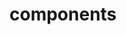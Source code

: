 <!-- Space: Projects -->
<!-- Parent: TerraformAwsK8s -->
<!-- Title: TerraformAwsK8s Components -->

<!-- Label: TerraformAwsK8s -->
<!-- Label: Project -->
<!-- Label: Components -->
<!-- Include: docs/disclaimer.md -->
<!-- Include: ac:toc -->

# components
